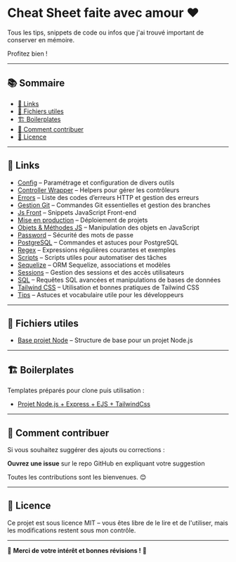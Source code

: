 # Cheat Sheet faite avec amour ❤️

Tous les tips, snippets de code ou infos que j'ai trouvé important de conserver en mémoire.

Profitez bien !

---

## 📚 Sommaire

- [🔗 Links](#-links)
- [📄 Fichiers utiles](#-fichiers-utiles)
- [🏗️ Boilerplates](#-boilers)
- [🤝 Comment contribuer](#-comment-contribuer)
- [📜 Licence](#-licence)

---

## 🔗 Links

- [Config](config/) – Paramétrage et configuration de divers outils
- [Controller Wrapper](controller-wrapper/) – Helpers pour gérer les contrôleurs
- [Errors](errors/) – Liste des codes d’erreurs HTTP et gestion des erreurs
- [Gestion Git](gestion-git/) – Commandes Git essentielles et gestion des branches
- [Js Front](js-front/) – Snippets JavaScript Front-end
- [Mise en production](mise-en-production/) – Déploiement de projets
- [Objets & Méthodes JS](objets-methodes/) – Manipulation des objets en JavaScript
- [Password](password/) – Sécurité des mots de passe
- [PostgreSQL](postgresql/) – Commandes et astuces pour PostgreSQL
- [Regex](regex/) – Expressions régulières courantes et exemples
- [Scripts](scripts/) – Scripts utiles pour automatiser des tâches
- [Sequelize](sequelize/) – ORM Sequelize, associations et modèles
- [Sessions](sessions/) – Gestion des sessions et des accès utilisateurs
- [SQL](sql/) – Requêtes SQL avancées et manipulations de bases de données
- [Tailwind CSS](tailwind/) – Utilisation et bonnes pratiques de Tailwind CSS
- [Tips](tips/) – Astuces et vocabulaire utile pour les développeurs

---

## 📄 Fichiers utiles

- [Base projet Node](base-projet-node.md) – Structure de base pour un projet Node.js

---

## 🏗️ Boilerplates

Templates préparés pour clone puis utilisation :

- [Projet Node.js + Express + EJS + TailwindCss](https://github.com/BaptisteLize/node-express-ejs-tailwind-project)

---

## 🤝 Comment contribuer

Si vous souhaitez suggérer des ajouts ou corrections :

**Ouvrez une issue** sur le repo GitHub en expliquant votre suggestion

Toutes les contributions sont les bienvenues. 😊

---

## 📜 Licence

Ce projet est sous licence MIT – vous êtes libre de le lire et de l'utiliser, mais les modifications restent sous mon contrôle.

---

🎉 **Merci de votre intérêt et bonnes révisions !** 🚀

